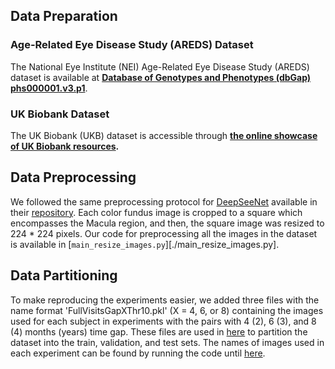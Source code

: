 ## Data Preparation

### Age-Related Eye Disease Study (AREDS) Dataset
The National Eye Institute (NEI) Age-Related Eye Disease Study (AREDS) dataset is available at **[Database of Genotypes and Phenotypes (dbGap) phs000001.v3.p1](https://www.ncbi.nlm.nih.gov/projects/gap/cgi-bin/study.cgi?study_id=phs000001.v3.p1)**. 

### UK Biobank Dataset
The UK Biobank (UKB) dataset is accessible through **[the online showcase of UK Biobank resources](https://biobank.ndph.ox.ac.uk/crystal/).**

## Data Preprocessing

We followed the same preprocessing protocol for [DeepSeeNet](https://www.sciencedirect.com/science/article/pii/S0161642018321857?casa_token=-DUY6w9R7wwAAAAA:q1iL-PXTXh7a_xVTZGXWYosxrQQnHXezan2Ow8E_ZFnNwB7ARLl7F9ryia_6b66V04yHU-Y0Cg) available in their [repository](https://github.com/ncbi-nlp/DeepSeeNet). Each color fundus image is cropped to a square which encompasses the Macula region, and then, the square image was resized to 224 * 224 pixels. Our code for preprocessing all the images in the dataset is available in [`main_resize_images.py`][./main_resize_images.py].

## Data Partitioning

To make reproducing the experiments easier, we added three files with the name format 'FullVisitsGapXThr10.pkl' (X = 4, 6, or 8) containing the images used for each subject in experiments with the pairs with 4 (2), 6 (3), and 8 (4) months (years) time gap. These files are used in [here](https://github.com/Alii-Ganjj/LongitudinalAMDNet/blob/9deb08bb3f91c1979d1a7ec5cdc615512d28464c/Data/AMDDataAREDS.py#L176) to partition the dataset into the train, validation, and test sets. The names of images used in each experiment can be found by running the code until [here](https://github.com/Alii-Ganjj/LongitudinalAMDNet/blob/9deb08bb3f91c1979d1a7ec5cdc615512d28464c/Data/AMDDataAREDS.py#L164).


